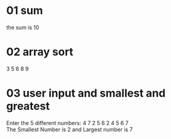 # 01 sum
the sum is 10

# 02 array sort
3	5	6	8	9	

# 03 user input and smallest and greatest
Enter the 5 different numbers: 4 7 2 5 6
2	4	5	6	7	
The Smallest Number is 2 and Largest number is 7